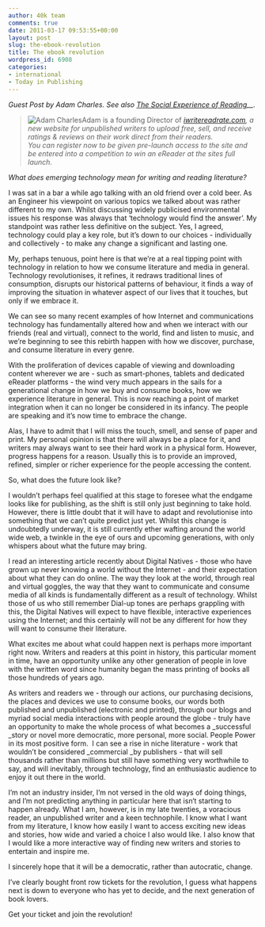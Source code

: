 ```yaml
---
author: 40k team
comments: true
date: 2011-03-17 09:53:55+00:00
layout: post
slug: the-ebook-revolution
title: The ebook revolution
wordpress_id: 6908
categories:
- international
- Today in Publishing
---
```


_Guest Post by Adam Charles. See also [The Social Experience of Reading](http://www.40kbooks.com/?p=4216)__._

> ![Adam Charles](http://www.40kbooks.com/wp-content/uploads/adam-150x139.jpg)Adam is a founding Director of _[iwritereadrate.com](http://iwritereadrate.com/), a new website for unpublished writers to upload free, sell, and receive ratings & reviews on their work direct from their readers.  
You can register now to be given pre-launch access to the site and be entered into a competition to win an eReader at the sites full launch._

_What does emerging technology mean for writing and reading literature?_

I was sat in a bar a while ago talking with an old friend over a cold beer. As an Engineer his viewpoint on various topics we talked about was rather different to my own. Whilst discussing widely publicised environmental issues his response was always that ‘technology would find the answer’. My standpoint was rather less definitive on the subject. Yes, I agreed, technology could play a key role, but it’s down to our choices - individually and collectively - to make any change a significant and lasting one.

My, perhaps tenuous, point here is that we’re at a real tipping point with technology in relation to how we consume literature and media in general. Technology revolutionises, it refines, it redraws traditional lines of consumption, disrupts our historical patterns of behaviour, it finds a way of improving the situation in whatever aspect of our lives that it touches, but only if we embrace it.

We can see so many recent examples of how Internet and communications technology has fundamentally altered how and when we interact with our friends (real and virtual), connect to the world, find and listen to music, and we’re beginning to see this rebirth happen with how we discover, purchase, and consume literature in every genre.

With the proliferation of devices capable of viewing and downloading content wherever we are - such as smart-phones, tablets and dedicated eReader platforms - the wind very much appears in the sails for a generational change in how we buy and consume books, how we experience literature in general. This is now reaching a point of market integration when it can no longer be considered in its infancy. The people are speaking and it’s now time to embrace the change.

Alas, I have to admit that I will miss the touch, smell, and sense of paper and print. My personal opinion is that there will always be a place for it, and writers may always want to see their hard work in a physical form. However, progress happens for a reason. Usually this is to provide an improved, refined, simpler or richer experience for the people accessing the content.

So, what does the future look like?

I wouldn’t perhaps feel qualified at this stage to foresee what the endgame looks like for publishing, as the shift is still only just beginning to take hold. However, there is little doubt that it will have to adapt and revolutionise into something that we can’t quite predict just yet. Whilst this change is undoubtedly underway, it is still currently ether wafting around the world wide web, a twinkle in the eye of ours and upcoming generations, with only whispers about what the future may bring.

I read an interesting article recently about Digital Natives - those who have grown up never knowing a world without the Internet - and their expectation about what they can do online. The way they look at the world, through real and virtual goggles, the way that they want to communicate and consume media of all kinds is fundamentally different as a result of technology. Whilst those of us who still remember Dial-up tones are perhaps grappling with this, the Digital Natives will expect to have flexible, interactive experiences using the Internet; and this certainly will not be any different for how they will want to consume their literature.

What excites me about what could happen next is perhaps more important right now. Writers and readers at this point in history, this particular moment in time, have an opportunity unlike any other generation of people in love with the written word since humanity began the mass printing of books all those hundreds of years ago.

As writers and readers we - through our actions, our purchasing decisions, the places and devices we use to consume books, our words both published and unpublished (electronic and printed), through our blogs and myriad social media interactions with people around the globe - truly have an opportunity to make the whole process of what becomes a _successful _story or novel more democratic, more personal, more social. People Power in its most positive form.  I can see a rise in niche literature - work that wouldn’t be considered _commercial _by publishers - that will sell thousands rather than millions but still have something very worthwhile to say, and will inevitably, through technology, find an enthusiastic audience to enjoy it out there in the world.

I’m not an industry insider, I’m not versed in the old ways of doing things, and I’m not predicting anything in particular here that isn‘t starting to happen already. What I am, however, is in my late twenties, a voracious reader, an unpublished writer and a keen technophile. I know what I want from my literature, I know how easily I want to access exciting new ideas and stories, how wide and varied a choice I also would like. I also know that I would like a more interactive way of finding new writers and stories to entertain and inspire me.

I sincerely hope that it will be a democratic, rather than autocratic, change.

I’ve clearly bought front row tickets for the revolution, I guess what happens next is down to everyone who has yet to decide, and the next generation of book lovers.

Get your ticket and join the revolution!
